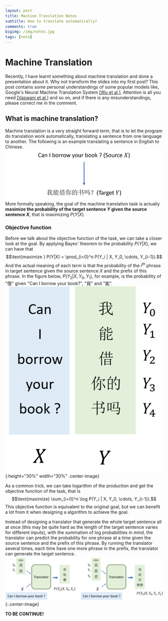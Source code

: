 ```yaml
---
layout: post
title: Machine Translation Notes
subtitle: How to translate automatically?
comments: true
bigimg: /img/notes.jpg
tags: [note]
---
```


# Machine Translation
Recently, I have learnt something about machine translation and done a presentation about it. Why not transform the slides into my first post? This post contains some personal understandings of some popular models like, Google's Neural Machine Translation System [[Wu et al.]](https://arxiv.org/abs/1609.08144), Attention is all you need [[Vaswani et al.]](https://arxiv.org/abs/1706.03762) and so on, and if there is any misunderstandings, please correct me in the comment.

## What is machine translation?
Machine translation is a very straight forward term, that is to let the program do translation work automatically, translating a sentence from one language to another. The following is an example translating a sentence in English to Chinese.
![Translation Example](../assets/machine_translation/example.png)
More formally speaking, the goal of the machine translation task is actually **maximize the probability of the target sentence $Y$ given the source sentence $X$**, that is maximizing $P(Y|X)$. 
### Objective function
Before we talk about the objective function of the task, we can take a closer look at the goal. By applying Bayes' theorem to the probability $P(Y|X)$, we can have that 
$$\text{maximize } P(Y|X) = \prod_{i=0}^n P(Y_i | X, Y_0, \cdots, Y_{i-1}).$$ 
And the actual meaning of each term is that the probability of the $i^{th}$ phrase in target sentence given the source sentence $X$ and the prefix of this phrase. In the figure below, $P(Y_2 | X, Y_0, Y_1)$, for example, is the probability of "借" given "Can I borrow your book?", "我" and "能".
![Probability Example](../assets/machine_translation/p_example.png){:height="30%" width="30%" .center-image}

As a common trick, we can take logarithm of the production and get the objective function of the task, that is 
$$\text{maximize} \sum_{i=0}^n \log P(Y_i | X, Y_0, \cdots, Y_{i-1}).$$
This objective function is equivalent to the original goal, but we can benefit a lot from it when designing a algorithm to achieve the goal.

Instead of designing a translator that generate the whole target sentence all at once (this may be quite hard as the length of the target sentence varies for different inputs), with the summation of log probabilities in mind, the translator can predict the probability for one phrase at a time given the source sentence and the prefix of this phrase. By running the translator several times, each time have one more phrase in the prefix, the translator can generate the target sentence.
![Translator Objective](../assets/machine_translation/translator_obj.png){:.center-image}


**TO BE CONTINUE!**

